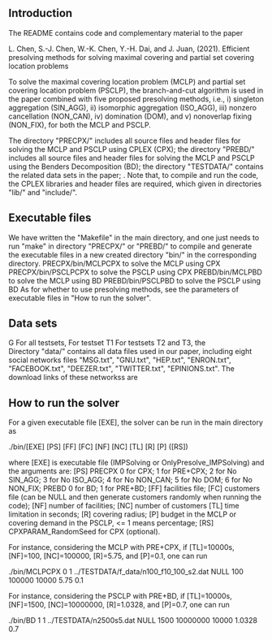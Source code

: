 ## Introduction
The README contains code and complementary material to the paper

L. Chen, S.-J. Chen, W.-K. Chen, Y.-H. Dai, and J. Juan, (2021). 
Efficient presolving methods for solving maximal covering and partial set covering location problems

To solve the maximal covering location problem (MCLP) and partial set covering location problem (PSCLP), the branch-and-cut 
algorithm is used in the paper combined with five proposed presolving methods, i.e., 
i)   singleton aggregation (SIN_AGG), 
ii)  isomorphic aggregation (ISO_AGG),
iii) nonzero cancellation (NON_CAN),
iv)  domination (DOM), and
v)   nonoverlap fixing (NON_FIX), 
for both the MCLP and PSCLP.

The directory "PRECPX/" includes all source files and header files for solving the MCLP and PSCLP using CPLEX (CPX);
the directory "PREBD/" includes all source files and header files for solving the MCLP and PSCLP using the Benders Decomposition (BD);
the directory "TESTDATA/" contains the related data sets in the paper; . 
Note that, to compile and run the code, the CPLEX libraries and header files are required, which given in directories 
"lib/" and "include/".

## Executable files
We have written the "Makefile" in the main directory, and one just needs to run "make" in directory "PRECPX/" or "PREBD/"
to compile and generate the executable files in a new created directory "bin/" in the corresponding directory. 
   PRECPX/bin/MCLPCPX   to solve the MCLP using CPX 
   PRECPX/bin/PSCLPCPX  to solve the PSCLP using CPX
   PREBD/bin/MCLPBD     to solve the MCLP using BD
   PREBD/bin/PSCLPBD    to solve the PSCLP using BD
As for whether to use presolving methods, see the parameters of executable files in "How to run the solver".

## Data sets
G
For all testsets, 
For testset T1
For testsets T2 and T3, the  
Directory "data/" contains all data files used in our paper, including eight social networks files "MSG.txt", "GNU.txt", "HEP.txt",
"ENRON.txt", "FACEBOOK.txt", "DEEZER.txt", "TWITTER.txt", "EPINIONS.txt". The download links of these networkss are

## How to run the solver
For a given executable file [EXE], the solver can be run in the main directory as

  ./bin/[EXE] [PS] [FF] [FC] [NF] [NC] [TL] [R] [P] ([RS])

where [EXE] is executable file (IMPSolving or OnlyPresolve_IMPSolving) and the arguments are: 
[PS] PRECPX 0 for CPX; 
            1 for PRE+CPX;
            2 for No SIN_AGG;
            3 for No ISO_AGG;
            4 for No NON_CAN;
            5 for No DOM;
            6 for No NON_FIX;
     PREBD  0 for BD;
            1 for PRE+BD;
[FF] facilities file; 
[FC] customers file (can be NULL and then generate customers randomly when running the code);
[NF] number of facilities;
[NC] number of customers
[TL] time limitation in seconds;
[R]  covering radius;
[P]  budget in the MCLP or covering demand in the PSCLP,
     <= 1 means percentage;
[RS] CPXPARAM_RandomSeed for CPX (optional).

For instance, considering the MCLP with PRE+CPX, if [TL]=10000s, [NF]=100, [NC]=100000, [R]=5.75, and [P]=0.1, 
one can run 

  ./bin/MCLPCPX 0 1 ../TESTDATA/f_data/n100_f10_100_s2.dat NULL 100 100000 10000 5.75 0.1

For instance, considering the PSCLP with PRE+BD, if [TL]=10000s, [NF]=1500, [NC]=10000000, [R]=1.0328, and [P]=0.7, 
one can run 

  ./bin/BD 1 1 ../TESTDATA/n2500s5.dat NULL 1500 10000000 10000 1.0328 0.7
